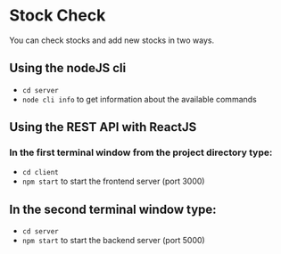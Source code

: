 # Stock Check

You can check stocks and add new stocks in two ways.

## Using the nodeJS cli

- `cd server`
- `node cli info` to get information about the available commands

## Using the REST API with ReactJS

### In the first terminal window from the project directory type:

- `cd client`
- `npm start` to start the frontend server (port 3000)

## In the second terminal window type:

- `cd server`
- `npm start` to start the backend server (port 5000)

